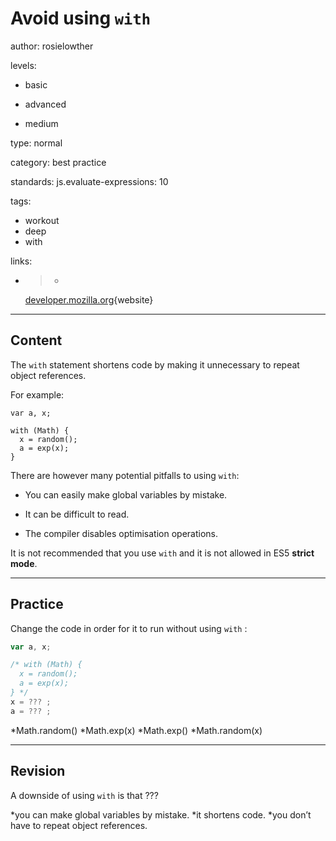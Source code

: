 # Avoid using `with`
author: rosielowther

levels:

  - basic

  - advanced

  - medium

type: normal

category: best practice

standards:
  js.evaluate-expressions: 10

tags:
  - workout
  - deep
  - with

links:

  - >-
    [developer.mozilla.org](https://developer.mozilla.org/en/docs/Web/JavaScript/Reference/Statements/with){website}

---
## Content

The `with` statement shortens code by making it unnecessary to repeat object references.

For example:
```
var a, x;

with (Math) {
  x = random();
  a = exp(x);
}
```
There are however many potential pitfalls to using `with`:
* You can easily make global variables by mistake.

* It can be difficult to read.

* The compiler disables optimisation operations.


It is not recommended that you use `with` and it is not allowed in ES5 **strict mode**.

---
## Practice

Change the code in order for it to run without using `with` :
```javascript
var a, x;

/* with (Math) {
  x = random();
  a = exp(x);
} */
x = ??? ;
a = ??? ;
```  
*Math.random()
*Math.exp(x)
*Math.exp()
*Math.random(x)

---
## Revision

A downside of using `with` is that ???

*you can make global variables by mistake.
*it shortens code.
*you don’t have to repeat object references.
